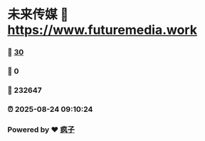 # 未来传媒 :link: https://www.futuremedia.work 
### :page_facing_up: [30](https://www.futuremedia.work/tag.html) 
### :speech_balloon: 0 
### :hibiscus: 232647 
### :alarm_clock: 2025-08-24 09:10:24 
### Powered by :heart: [疯子](https://github.com/granthuang999/Gmeek)
